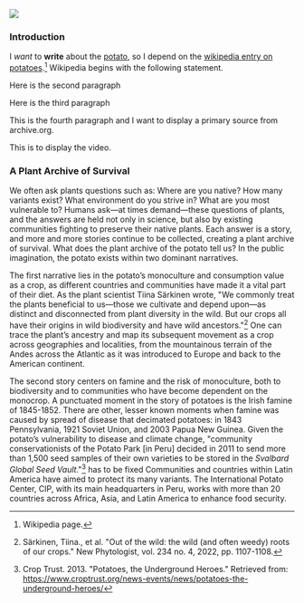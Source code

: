 <a href="https://www.juncture-digital.org"><img src="https://juncture-digital.github.io/juncture/static/images/ve-button.png"></a>

<param ve-config 
       title="Salvation and Suffering: Potato"
       source-image="https://upload.wikimedia.org/wikipedia/commons/a/ab/Patates.jpg"
       banner="https://upload.wikimedia.org/wikipedia/commons/a/ab/Patates.jpg" 
       height=100
       author="Nola, Alex, and Jess"
       layout="vertical">

### Introduction

I *want* to **write** about the [potato](Q16587531), so I depend on the [wikipedia entry on potatoes](https://en.wikipedia.org/wiki/Potato).[^1] Wikipedia begins with the following statement.
<param ve-image
	   src="wc:Solanum_tuberosum_Red_Scarlett20170523_7825.jpg"
	   caption="This is an image of many potatoes. Wikimedia Commons.">

Here is the second paragraph
<param ve-image
	   src="wc:Potato_flowers_2016_G1.jpg"
	   caption="This is an image of potato flowers. Wikimedia Commons.">

Here is the third paragraph
<param ve-image
	   src="gh:genieyoo818/playground/main/potato/LarchesWinter.jpeg">

This is the fourth paragraph and I want to display a primary source from archive.org.
<param ve-iframe
	   src="https://cdn.knightlab.com/libs/timeline3/latest/embed/index.html?source=1xuY4upIooEeszZ_lCmeNx24eSFWe0rHe9ZdqH2xqVNk&font=Default&lang=en&initial_zoom=2&height=100%"
	   caption="This is the timeline.">

This is to display the video.
<param ve-video
	   src="7FMB4FaiWTE"
	   start="30">

### A Plant Archive of Survival

We often ask plants questions such as: Where are you native? How many variants exist? What environment do you strive in? What are you most vulnerable to? Humans ask—at times demand—these questions of plants, and the answers are held not only in science, but also by existing communities fighting to preserve their native plants. Each answer is a story, and more and more stories continue to be collected, creating a plant archive of survival. What does the plant archive of the potato tell us? In the public imagination, the potato exists within two dominant narratives. 

The first narrative lies in the potato’s monoculture and consumption value as a crop, as different countries and communities have made it a vital part of their diet. As the plant scientist Tiina Särkinen wrote, "We commonly treat the plants beneficial to us—those we cultivate and depend upon—as distinct and disconnected from plant diversity in the wild. But our crops all have their origins in wild biodiversity and have wild ancestors."[^100] One can trace the plant’s ancestry and map its subsequent movement as a crop across geographies and localities, from the mountainous terrain of the Andes across the Atlantic as it was introduced to Europe and back to the American continent. 

<param ve-image
	   src="wc:Mercado_Modelo_de_Huancayo_Peru-_Solanum_tuberosum_varieties_VI.jpg"
	   caption="Mercado Modelo de Huancayo Peru- Solanum tuberosum variedades."> 

The second story centers on famine and the risk of monoculture, both to biodiversity and to communities who have become dependent on the monocrop. A punctuated moment in the story of potatoes is the Irish famine of 1845-1852. There are other, lesser known moments when famine was caused by spread of disease that decimated potatoes: in 1843 Pennsylvania, 1921 Soviet Union, and 2003 Papua New Guinea. Given the potato’s vulnerability to disease and climate change, "community conservationists of the Potato Park [in Peru] decided in 2011 to send more than 1,500 seed samples of their own varieties to be stored in the *Svalbard Global Seed Vault*."[^101] has to be fixed Communities and countries within Latin America have aimed to protect its many variants. The International Potato Center, CIP, with its main headquarters in Peru, works with more than 20 countries across Africa, Asia, and Latin America to enhance food security. 

<param ve-image
	   src="wc:Cip_Handquarters_%3D_CIP本部の玄関.jpg"
	   caption="*El Centro Internacional de la Papa*.">

[^1]: Wikipedia page.
[^100]: Särkinen, Tiina., et al. "Out of the wild: the wild (and often weedy) roots of our crops." New Phytologist, vol. 234 no. 4, 2022, pp. 1107-1108.
[^101]: Crop Trust. 2013. "Potatoes, the Underground Heroes." Retrieved from: https://www.croptrust.org/news-events/news/potatoes-the-underground-heroes/ 


